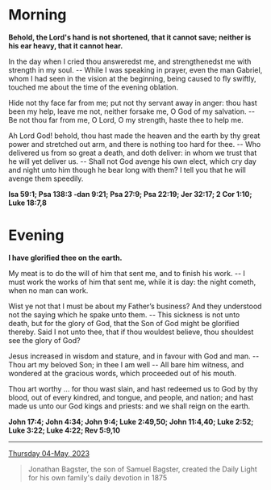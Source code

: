 # Morning

**Behold, the Lord's hand is not shortened, that it cannot save; neither is his ear heavy, that it cannot hear.**
 
In the day when I cried thou answeredst me, and strengthenedst me with strength in my soul. -- While I was speaking in prayer, even the man Gabriel, whom I had seen in the vision at the beginning, being caused to fly swiftly, touched me about the time of the evening oblation.
 
Hide not thy face far from me; put not thy servant away in anger: thou hast been my help, leave me not, neither forsake me, O God of my salvation. -- Be not thou far from me, O Lord, O my strength, haste thee to help me.
 
Ah Lord God! behold, thou hast made the heaven and the earth by thy great power and stretched out arm, and there is nothing too hard for thee. -- Who delivered us from so great a death, and doth deliver: in whom we trust that he will yet deliver us. -- Shall not God avenge his own elect, which cry day and night unto him though he bear long with them? I tell you that he will avenge them speedily.  

**Isa 59:1; Psa 138:3 ‑dan 9:21; Psa 27:9; Psa 22:19; Jer 32:17; 2 Cor 1:10; Luke 18:7,8**

# Evening

**I have glorified thee on the earth.**
 
My meat is to do the will of him that sent me, and to finish his work. -- I must work the works of him that sent me, while it is day: the night cometh, when no man can work.
 
Wist ye not that I must be about my Father’s business? And they understood not the saying which he spake unto them. -- This sickness is not unto death, but for the glory of God, that the Son of God might be glorified thereby. Said I not unto thee, that if thou wouldest believe, thou shouldest see the glory of God?
 
Jesus increased in wisdom and stature, and in favour with God and man. -- Thou art my beloved Son; in thee I am well -- All bare him witness, and wondered at the gracious words, which proceeded out of his mouth.
 
Thou art worthy ... for thou wast slain, and hast redeemed us to God by thy blood, out of every kindred, and tongue, and peopIe, and nation; and hast made us unto our God kings and priests: and we shall reign on the earth.  

**John 17:4; John 4:34; John 9:4; Luke 2:49,50; John 11:4,40; Luke 2:52; Luke 3:22; Luke 4:22; Rev 5:9,10**

---

[Thursday 04-May, 2023](https://t.me/s/daily_light)

> Jonathan Bagster, the son of Samuel Bagster, created the Daily Light for his own family's daily devotion in 1875

